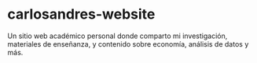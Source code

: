 # carlosandres-website
Un sitio web académico personal donde comparto mi investigación, materiales de enseñanza, y contenido sobre economía, análisis de datos y más.
